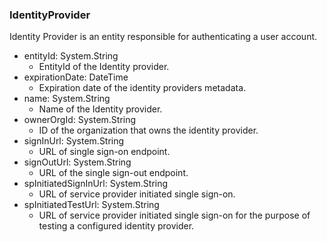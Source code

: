 ### IdentityProvider
Identity Provider is an entity responsible for authenticating a user account.

- entityId: System.String
  - EntityId of the Identity provider.
- expirationDate: DateTime
  - Expiration date of the identity providers metadata.
- name: System.String
  - Name of the Identity provider.
- ownerOrgId: System.String
  - ID of the organization that owns the identity provider.
- signInUrl: System.String
  - URL of single sign-on endpoint.
- signOutUrl: System.String
  - URL of the single sign-out endpoint.
- spInitiatedSignInUrl: System.String
  - URL of service provider initiated single sign-on.
- spInitiatedTestUrl: System.String
  - URL of service provider initiated single sign-on for the purpose of testing a configured identity provider.
